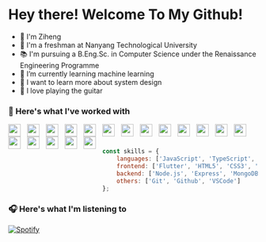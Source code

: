 # Hey there! Welcome To My Github!

- 👋 I'm Ziheng
- 🏫 I'm a freshman at Nanyang Technological University
- 📚 I'm pursuing a B.Eng.Sc. in Computer Science under the Renaissance Engineering Programme
- 🌱 I’m currently learning machine learning
- 🎯 I want to learn more about system design
- 🎸 I love playing the guitar

### 🤝 Here's what I've worked with

<img align="left" width="25px" src="https://cdn.jsdelivr.net/gh/devicons/devicon/icons/javascript/javascript-original.svg" style="padding-right:10px;" />
<img align="left" width="25px" src="https://cdn.jsdelivr.net/gh/devicons/devicon/icons/typescript/typescript-original.svg" style="padding-right:10px;" />
<img align="left" width="25px" src="https://cdn.jsdelivr.net/gh/devicons/devicon/icons/dart/dart-original.svg" style="padding-right:10px;" />          
<img align="left" width="25px" src="https://cdn.jsdelivr.net/gh/devicons/devicon/icons/python/python-original.svg" style="padding-right:10px;" />
<img align="left" width="25px" src="https://cdn.jsdelivr.net/gh/devicons/devicon/icons/c/c-original.svg" style="padding-right:10px;" />
<img align="left" width="25px" src="https://cdn.jsdelivr.net/gh/devicons/devicon/icons/flutter/flutter-original.svg" style="padding-right:10px;" />          
<img align="left" width="25px" src="https://cdn.jsdelivr.net/gh/devicons/devicon/icons/html5/html5-original.svg" style="padding-right:10px;" />
<img align="left" width="25px" src="https://cdn.jsdelivr.net/gh/devicons/devicon/icons/css3/css3-original.svg" style="padding-right:10px;" />
<img align="left" width="25px" src="https://cdn.jsdelivr.net/gh/devicons/devicon/icons/bootstrap/bootstrap-original.svg" style="padding-right:10px;" />
<img align="left" width="25px" src="https://cdn.jsdelivr.net/gh/devicons/devicon/icons/react/react-original.svg" style="padding-right:10px;" />
<img align="left" width="25px" src="https://cdn.jsdelivr.net/gh/devicons/devicon/icons/redux/redux-original.svg" style="padding-right:10px;" />
<img align="left" width="25px" src="https://cdn.jsdelivr.net/gh/devicons/devicon/icons/nodejs/nodejs-original.svg" style="padding-right:10px;" />
<img align="left" width="25px" src="https://cdn.jsdelivr.net/gh/devicons/devicon/icons/express/express-original.svg" style="padding-right:10px;" />
<img align="left" width="25px" src="https://cdn.jsdelivr.net/gh/devicons/devicon/icons/mongodb/mongodb-original.svg" style="padding-right:10px;" />
<img align="left" width="25px" src="https://cdn.jsdelivr.net/gh/devicons/devicon/icons/sqlite/sqlite-original.svg" style="padding-right:10px;" />
<img align="left" width="25px" src="https://cdn.jsdelivr.net/gh/devicons/devicon/icons/git/git-original.svg" style="padding-right:10px;" />
<img align="left" width="25px" src="https://cdn.jsdelivr.net/gh/devicons/devicon/icons/github/github-original.svg" style="padding-right:10px;" />
<img align="left" width="25px" src="https://cdn.jsdelivr.net/gh/devicons/devicon/icons/vscode/vscode-original.svg" style="padding-right:10px;" />

<br />
<br />

```javascript
const skills = {
    languages: ['JavaScript', 'TypeScript', 'Dart', 'Python', 'C'],
    frontend: ['Flutter', 'HTML5', 'CSS3', 'Bootstrap', 'React', 'Redux'],
    backend: ['Node.js', 'Express', 'MongoDB', 'SQLite3'],
    others: ['Git', 'Github', 'VSCode']
};
```
### 🎧 Here's what I'm listening to
[![Spotify](https://github-profile-spotify-widget.vercel.app/api/spotify?background_color=2D333B&title_background_color=22272E)](https://open.spotify.com/user/1176776274)
